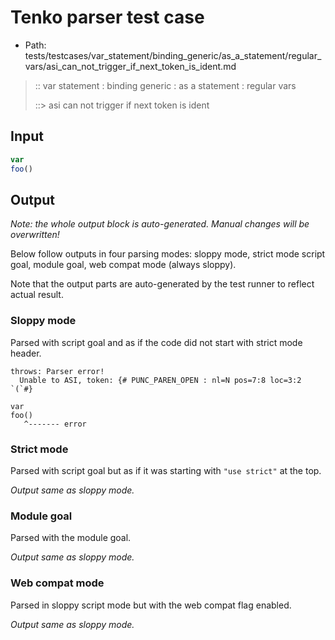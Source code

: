 # Tenko parser test case

- Path: tests/testcases/var_statement/binding_generic/as_a_statement/regular_vars/asi_can_not_trigger_if_next_token_is_ident.md

> :: var statement : binding generic : as a statement : regular vars
>
> ::> asi can not trigger if next token is ident

## Input

`````js
var
foo()
`````

## Output

_Note: the whole output block is auto-generated. Manual changes will be overwritten!_

Below follow outputs in four parsing modes: sloppy mode, strict mode script goal, module goal, web compat mode (always sloppy).

Note that the output parts are auto-generated by the test runner to reflect actual result.

### Sloppy mode

Parsed with script goal and as if the code did not start with strict mode header.

`````
throws: Parser error!
  Unable to ASI, token: {# PUNC_PAREN_OPEN : nl=N pos=7:8 loc=3:2 `(`#}

var
foo()
   ^------- error
`````

### Strict mode

Parsed with script goal but as if it was starting with `"use strict"` at the top.

_Output same as sloppy mode._

### Module goal

Parsed with the module goal.

_Output same as sloppy mode._

### Web compat mode

Parsed in sloppy script mode but with the web compat flag enabled.

_Output same as sloppy mode._
